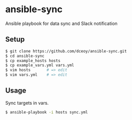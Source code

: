 ansible-sync
============

Ansible playbook for data sync and Slack notification

Setup
-----

```sh
$ git clone https://github.com/dceoy/ansible-sync.git
$ cd ansible-sync
$ cp example_hosts hosts
$ cp example_vars.yml vars.yml
$ vim hosts       # => edit
$ vim vars.yml    # => edit
```

Usage
-----

Sync targets in vars.

```sh
$ ansible-playbook -i hosts sync.yml
```
